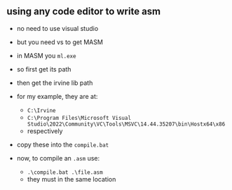 ## using any code editor to write asm

- no need to use visual studio
- but you need vs to get MASM
- in MASM you `ml.exe`
- so first get its path
- then get the irvine lib path

- for my example, they are at:
  - `C:\Irvine`
  - `C:\Program Files\Microsoft Visual Studio\2022\Community\VC\Tools\MSVC\14.44.35207\bin\Hostx64\x86`
  - respectively
- copy these into the `compile.bat`
- now, to compile an `.asm` use:
  - `.\compile.bat .\file.asm`
  - they must in the same location